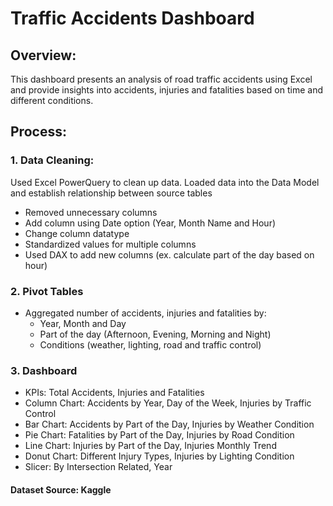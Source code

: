 # Traffic Accidents Dashboard

## Overview: 
This dashboard presents an analysis of road traffic accidents using Excel and provide insights into accidents, injuries and fatalities based on time and different conditions.

## Process:
### 1. Data Cleaning:
Used Excel PowerQuery to clean up data. Loaded data into the Data Model and establish relationship between source tables
   - Removed unnecessary columns
   - Add column using Date option (Year, Month Name and Hour)
   - Change column datatype
   - Standardized values for multiple columns
   - Used DAX to add new columns (ex. calculate part of the day based on hour)
### 2. Pivot Tables
   - Aggregated number of accidents, injuries and fatalities by:
       - Year, Month and Day
       - Part of the day (Afternoon, Evening, Morning and Night)
       - Conditions (weather, lighting, road and traffic control)
### 3. Dashboard
   - KPIs: Total Accidents, Injuries and Fatalities
   - Column Chart: Accidents by Year, Day of the Week, Injuries by Traffic Control
   - Bar Chart: Accidents by Part of the Day, Injuries by Weather Condition
   - Pie Chart: Fatalities by Part of the Day, Injuries by Road Condition
   - Line Chart: Injuries by Part of the Day, Injuries Monthly Trend
   - Donut Chart: Different Injury Types, Injuries by Lighting Condition
   - Slicer: By Intersection Related, Year

#### Dataset Source: Kaggle
